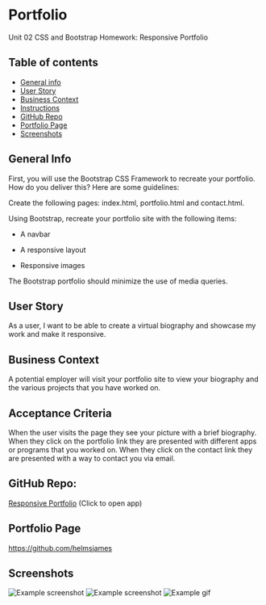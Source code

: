 # Portfolio

Unit 02 CSS and Bootstrap Homework: Responsive Portfolio
## Table of contents
* [General info](#general-info)  
* [User Story](#user-story)  
* [Business Context](#business-context)  
* [Instructions](#instructions)  
* [GitHub Repo](#github-repo)
* [Portfolio Page](#portfolio-page)
* [Screenshots](#screenshots) 

## General Info
First, you will use the Bootstrap CSS Framework to recreate your portfolio. How do you deliver this? Here are some guidelines:


Create the following pages: index.html, portfolio.html and contact.html.


Using Bootstrap, recreate your portfolio site with the following items:
    
* A navbar

* A responsive layout

* Responsive images




The Bootstrap portfolio should minimize the use of media queries.

## User Story
As a user, I want to be able to create a virtual biography and showcase my work and make it responsive.

## Business Context
A potential employer will visit your portfolio site to view your biography and the various projects that you have worked on.

## Acceptance Criteria
When the user visits the page they see your picture with a brief biography. When they click on the portfolio link they are presented with different apps or programs that you worked on. When they click on the contact link they are presented with a way to contact you via email.

##  GitHub Repo:
[Responsive Portfolio](https://helmsjames.github.io/Responsive-Portfolio/) 
(Click to open app)

## Portfolio Page
https://github.com/helmsjames

## Screenshots
![Example screenshot](img1.png)
![Example screenshot](img2.png)
![Example gif](img3.gif)